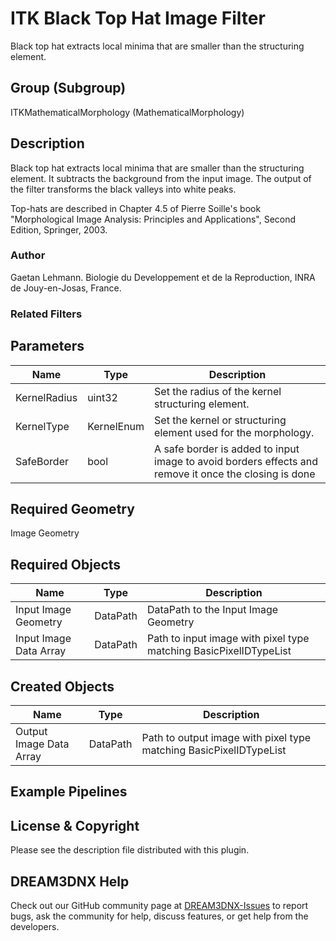 # ITK Black Top Hat Image Filter

Black top hat extracts local minima that are smaller than the structuring element.

## Group (Subgroup)

ITKMathematicalMorphology (MathematicalMorphology)

## Description

Black top hat extracts local minima that are smaller than the structuring element. It subtracts the background from the input image. The output of the filter transforms the black valleys into white peaks.

Top-hats are described in Chapter 4.5 of Pierre Soille's book "Morphological Image Analysis: Principles and Applications", Second Edition, Springer, 2003.

### Author

 Gaetan Lehmann. Biologie du Developpement et de la Reproduction, INRA de Jouy-en-Josas, France.

### Related Filters


## Parameters

| Name | Type | Description |
|------|------|-------------|
| KernelRadius | uint32 | Set the radius of the kernel structuring element. |
| KernelType | KernelEnum | Set the kernel or structuring element used for the morphology. |
| SafeBorder | bool | A safe border is added to input image to avoid borders effects and remove it once the closing is done |

## Required Geometry

Image Geometry

## Required Objects

| Name |Type | Description |
|-----|------|-------------|
| Input Image Geometry | DataPath | DataPath to the Input Image Geometry |
| Input Image Data Array | DataPath | Path to input image with pixel type matching BasicPixelIDTypeList |

## Created Objects

| Name |Type | Description |
|-----|------|-------------|
| Output Image Data Array | DataPath | Path to output image with pixel type matching BasicPixelIDTypeList |

## Example Pipelines


## License & Copyright

Please see the description file distributed with this plugin.


## DREAM3DNX Help

Check out our GitHub community page at [DREAM3DNX-Issues](https://github.com/BlueQuartzSoftware/DREAM3DNX-Issues) to report bugs, ask the community for help, discuss features, or get help from the developers.


